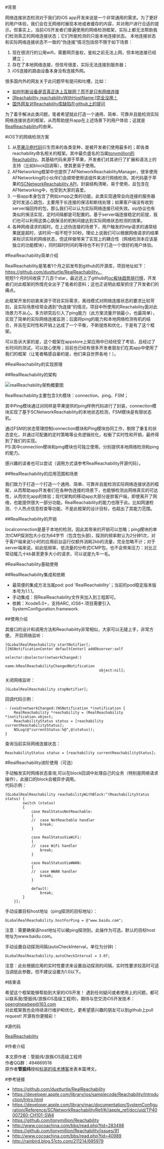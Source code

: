 #背景

网络连接状态检测对于我们的iOS app开发来说是一个非常通用的需求。为了更好的用户体验，我们会在无网络时展现本地或者缓存的内容，并对用户进行合适的提示。但事实上，当前iOS开发者们普遍使用的网络检测框架，实际上都无法帮助我们检测真正的网络连接状态；它们所能检测的只是本地连接状态。
本地连接状态和实际网络连接状态不一致的“伪连接”情况包括但不限于如下场景： 
 
1. 现在很流行的公用wifi，需要网页鉴权，鉴权之前无法上网，但本地连接已经建立；  
2. 存在了本地网络连接，但信号很差，实际无法连接到服务器；  
3. iOS连接的路由设备本身没有连接外网。  

很多国内外的网友关于此问题早有提问和吐槽，比如：
  
* [如何判断设备是否真正连上互联网？而不是只有网络连接](http://www.cocoachina.com/bbs/read.php?tid=283498)  
* [\[Reachability reachabilityWithHostName:\]完全没用！](http://www.cocoachina.com/bbs/read.php?tid=40989)   
* [国外网友对Reachability库缺陷在github上的提问](https://github.com/tonymillion/Reachability/issues/91)   


为了着手解决此类问题，笔者希望就此打造一个通用、简单、可靠并且能检测实际网络连接状态的框架，从而帮助提升app在上述场景下的用户体验；这就是[RealReachability](https://github.com/dustturtle/RealReachability)的由来。

#iOS下的网络检测方案

1. 从[苹果示例代码](https://developer.apple.com/library/ios/samplecode/Reachability/Introduction/Intro.html)衍生而来的各类变种，是被开发者们使用最多的；即各类reachability命名相关的框架。其中最负盛名的当属[tonymillion的Reachability](https://github.com/tonymillion/Reachability)。其基础代码来源于苹果，开发者们对其进行了扩展和语法上的支持（比如block回调等），使其更易于使用。  
2. AFNetworking框架中也提供了AFNetworkReachabilityManager，很多使用AFNetworking的小伙伴们会顺带使用该组件来进行网络检测。其代码基于苹果的[SCNetworkReachability API](https://developer.apple.com/library/mac/documentation/SystemConfiguration/Reference/SCNetworkReachabilityRef/#//apple_ref/doc/uid/TP40007260-CH101-SW4)，封装结构清晰，易于使用，且包含在AFNetworking中，也受到大家的喜爱。  
3. 一些app本身包含了例如xmpp之类的功能，此类实现通常会向连接的服务器定时发送心跳包，主要用于长连接的保活和断线处理；如果客户端没有收到server端回传的包，那么我们可以认为实际网络连接已经失效。sip协议也有类似的保活实现，定时间隔都是可配置的。基于server端连接稳定的前提，我们也可以利用这类心跳保活的机制间接达到实际网络状态检测的效果。  
4. 各种网络请求的超时。在上述伪连接的场景下，用户触发的http请求的通常结果就是超时，该时间一般不短于30秒。理论上说我们可以根据网络请求的结果来标识实际的网络状态，但这样做带来了实现上的耦合性（网络检测本应该是独立的功能模块），同时超时时间的等待也不利于打造一个很好的用户体验。

#RealReachability简单介绍

RealReachability是笔者1个月之前发布到github的开源库，项目地址如下：
https://github.com/dustturtle/RealReachability。  
短短1个月时间收获了几百个star，最近还上了github的[oc板块趋势排行榜](https://github.com/trending/objective-c)，开发者们对此框架的热情完全出乎了笔者的意料；这也正说明此框架抓住了开发者们的痛点。    

此框架开发的初衷来源于项目实际需求，离线模式对网络连接状态的要求比较苛刻，且实际场景经常会遇到“伪连接”的情况，项目中所使用的Reachability面对此场景力不从心。多方研究后引入了ping能力（此方案流量开销最小，也最简单），实现了简单的实际网络连接监测；后面将ping的能力和本地网络检测有机的结合，并且在实时性和开销上达成了一个平衡，不断提炼和优化，于是有了这个框架。  

可以告诉大家的是，这个框架在appstore上架应用中已经经受了考验，且经过了长时间的测试，可以放心使用；目前也已经有很多开发者朋友们在其app中使用了我们的框架（让笔者略感自豪的是，他们来自世界各地！）。

#RealReachability的实现原理

##RealReachability的架构

![realReachability架构概要图](http://www.henishuo.com/wp-content/uploads/2016/02/111.png)

RealReachability主要包含3大模块：connection、ping、FSM；

其中Ping模块通过对同样是苹果提供的ping样例代码进行了封装，connection模块实现了基于SCNetworkReachability的本地状态检测，FSM模块是有限状态机。

通过FSM的状态管理控制connection模块和Ping模块协同工作，剔除了重复的状态变化，并通过可配置的定时策略等业务逻辑优化，权衡了实时性和开销，最终得到了我们的实现。   
PS:其中connection模块和ping模块也可独立使用，分别提供本地网络检测和ping的能力。

感兴趣的读者也可以尝试（调用方式请参考RealReachability开源代码）。

##RealReachability的应用范围和场景

我们致力于打造一个打造一个通用、简单、可靠并且能检测实际网络连接状态的框架，从而帮助app开发者们在各种伪连接的场景下，也能够检测出网络真实的可达性，从而优化app的体验；现代架构的移动app大部分是胖客户端，即使离开了网络，也能提供很大一部分功能。RealReachability的能力也限于此。比如网速检测、个人热点信息检查等功能，不是此框架的设计目标，也超出了其能力范围。

##RealReachability的开销

localconnection是基于本地的检测，因此其带来的开销可以忽略；ping模块的单次ICMP探测包大小仅为64字节（包含包头部)，探测的频率默认为2分钟1次，对于客户端来说1小时的应用前台运行仅额外消耗2kb的流量，完全忽略不计；对于server端来说，如此低频率、低流量的分布式ICMP包，也不会带来压力：对比正常动辄几十kb甚至更多大小的请求，可以说是九牛一毛。

#RealReachability基础使用

##RealReachability集成和依赖

 - 最简便的集成方法当属pod: pod 'RealReachability'；当前的pod稳定版本版本号为1.1.1。
 - 手动集成：将RealReachability文件夹加入到工程即可。
 - 依赖：Xcode5.0+，支持ARC, iOS6+.项目需要引入SystemConfiguration.framework. 
  
##使用介绍

其接口的设计和调用方法和Reachability非常相似，大家可以无缝上手，非常方便。
开启网络监听：

```
[GLobalRealReachability startNotifier];
[[NSNotificationCenter defaultCenter] addObserver:self
                                         selector:@selector(networkChanged:)
                                             name:kRealReachabilityChangedNotification
                                           object:nil];
```
关闭网络监听：

```
[GLobalRealReachability stopNotifier];
```
回调代码示例：

```
- (void)networkChanged:(NSNotification *)notification {
    RealReachability *reachability = (RealReachability *)notification.object;
    ReachabilityStatus status = [reachability currentReachabilityStatus];
    NSLog(@"currentStatus:%@",@(status));
}
```
查询当前实际网络连接状态：

```
ReachabilityStatus status = [reachability currentReachabilityStatus];
```
#RealReachability进阶使用（可选）

手动触发实时网络状态查询,可以在block回调中处理自己的业务（特别是网络请求操作），此接口的block会被异步调用。  
代码示例：

```
[GLobalRealReachability reachabilityWithBlock:^(ReachabilityStatus status) {
        switch (status)
        {
            case RealStatusNotReachable:
            {
            //  case NotReachable handler
                break;
            }
                
            case RealStatusViaWiFi:
            {
            //  case WiFi handler
                break;
            }
                
            case RealStatusViaWWAN:
            {
            //  case WWAN handler
                break;
            }
                
            default:
                break;
        }
    }];
```
手动设置目标host地址（ping探测的目标地址）：   

```
GLobalRealReachability.hostForPing = @"www.baidu.com";
```
注意：需要确保该host地址可以被ping探测到。此操作为可选，默认的目标host地址为www.baidu.com。

手动设置自动探测间隔(autoCheckInterval，单位为分钟)：
   
```
GLobalRealReachability.autoCheckInterval = 3.0f;
```

注意：此处根据应用的实时性要求来设置自动探测的间隔，实时性要求较高时可适当调低此参数，但不建议设置为1.0以下。

#结束语

希望这个框架能够帮助到大家的iOS开发！ 遇到任何疑问或者使用上的问题，都可以联系我(管振纬/游族iOS高级工程师)，期待与您交流iOS开发技术：
<openglnewbee@163.com>  
对此框架我也会持续进行维护和优化，更希望感兴趣的朋友可以到github上pull request!
开源有你更精彩！

#源代码


[RealReachability](https://github.com/dustturtle/RealReachability)

#作者介绍

本文原作者：管振纬/游族iOS高级工程师  
作者QQ群：494669518  
原作者**管振纬**授权[标哥的技术博客](www.henishuo.com)发表本篇博文。

#参考链接

* https://github.com/dustturtle/RealReachability
* https://developer.apple.com/library/ios/samplecode/Reachability/Introduction/Intro.html
* https://developer.apple.com/library/mac/documentation/SystemConfiguration/Reference/SCNetworkReachabilityRef/#//apple_ref/doc/uid/TP40007260-CH101-SW4
* https://github.com/tonymillion/Reachability
* http://www.cocoachina.com/bbs/read.php?tid=283498
* https://github.com/tonymillion/Reachability/issues/91
* http://www.cocoachina.com/bbs/read.php?tid=40989
* http://rainbird.blog.51cto.com/211214/695979



